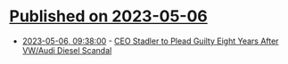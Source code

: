 # [Published on 2023-05-06](index.md)

* [2023-05-06, 09:38:00](https://soylentnews.org/article.pl?sid=23/05/05/1150236&from=rss) - [CEO Stadler to Plead Guilty Eight Years After VW/Audi Diesel Scandal](https://soylentnews.org/article.pl?sid=23/05/05/1150236&from=rss)
